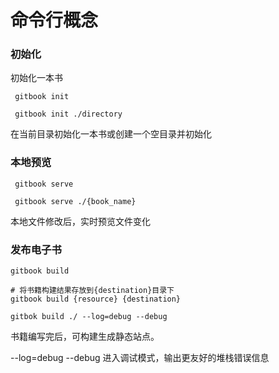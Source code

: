 # 命令行概念

### 初始化

初始化一本书

```
 gitbook init

 gitbook init ./directory
```

在当前目录初始化一本书或创建一个空目录并初始化

### 本地预览

```
 gitbook serve

 gitbook serve ./{book_name}
```

本地文件修改后，实时预览文件变化

### 发布电子书

```
gitbook build

# 将书籍构建结果存放到{destination}目录下
gitbook build {resource} {destination}

gitbok build ./ --log=debug --debug
```

书籍编写完后，可构建生成静态站点。

--log=debug --debug 进入调试模式，输出更友好的堆栈错误信息